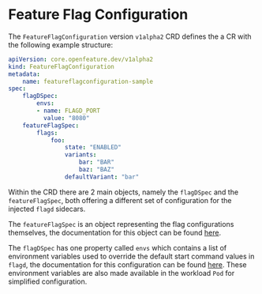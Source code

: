 # Feature Flag Configuration

The `FeatureFlagConfiguration` version `v1alpha2` CRD defines the a CR with the following example structure:

```yaml
apiVersion: core.openfeature.dev/v1alpha2
kind: FeatureFlagConfiguration
metadata:
    name: featureflagconfiguration-sample
spec:
    flagDSpec:
        envs:
        - name: FLAGD_PORT
          value: "8080"
    featureFlagSpec: 
        flags: 
            foo: 
                state: "ENABLED"
                variants: 
                    bar: "BAR"
                    baz: "BAZ"
                defaultVariant: "bar"
```

Within the CRD there are 2 main objects, namely the `flagDSpec` and the `featureFlagSpec`, both offering a different set of configuration for the injected `flagd` sidecars.

The `featureFlagSpec` is an object representing the flag configurations themselves, the documentation for this object can be found [here](https://github.com/open-feature/flagd/blob/main/docs/configuration/flag_configuration.md).

The `flagDSpec` has one property called `envs` which contains a list of environment variables used to override the default start command values in `flagd`, the documentation for this configuration can be found [here](https://github.com/open-feature/flagd/blob/main/docs/configuration/configuration.md). These environment variables are also made available in the workload `Pod` for simplified configuration.
